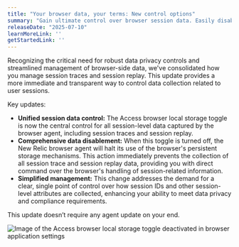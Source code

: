 ```yaml
---
title: "Your browser data, your terms: New control options"
summary: "Gain ultimate control over browser session data. Easily disable session traces and replay with one central toggle, enhancing your data privacy and compliance."
releaseDate: "2025-07-10"
learnMoreLink: ''
getStartedLink: ''
---
```


Recognizing the critical need for robust data privacy controls and streamlined management of browser-side data, we've consolidated how you manage session traces and session replay. This update provides a more immediate and transparent way to control data collection related to user sessions.

Key updates:
- **Unified session data control:** The Access browser local storage toggle is now the central control for all session-level data captured by the browser agent, including session traces and session replay.
- **Comprehensive data disablement:** When this toggle is turned off, the New Relic browser agent will halt its use of the browser's persistent storage mechanisms. This action immediately prevents the collection of all session trace and session replay data, providing you with direct command over the browser's handling of session-related information.
- **Simplified management:** This change addresses the demand for a clear, single point of control over how session IDs and other session-level attributes are collected, enhancing your ability to meet data privacy and compliance requirements.

This update doesn’t require any agent update on your end.

<img
  title="Image of the Access browser local storage toggle deactivated in browser application settings"
  alt="Image of the Access browser local storage toggle deactivated in browser application settings"
  src="/images/browser-localStorage-whats-new.webp"
/>